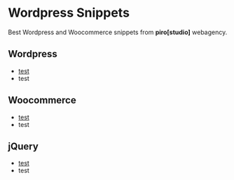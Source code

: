 # Wordpress Snippets
Best Wordpress and Woocommerce snippets from **piro[studio]** webagency.

## Wordpress
* [test](http://pirostudio.pl)
* test

## Woocommerce
* [test](http://pirostudio.pl)
* test

## jQuery
* [test](http://pirostudio.pl)
* test
